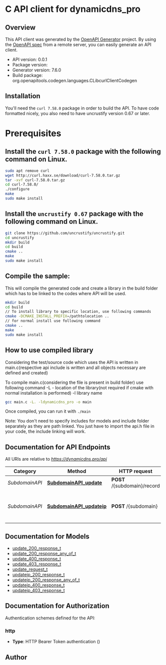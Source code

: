 # C API client for dynamicdns_pro

## Overview
This API client was generated by the [OpenAPI Generator](https://openapi-generator.tech) project. By using the [OpenAPI spec](https://openapis.org) from a remote server, you can easily generate an API client.

- API version: 0.0.1
- Package version: 
- Generator version: 7.6.0
- Build package: org.openapitools.codegen.languages.CLibcurlClientCodegen

## Installation
You'll need the `curl 7.58.0` package in order to build the API. To have code formatted nicely, you also need to have uncrustify version 0.67 or later.

# Prerequisites

## Install the `curl 7.58.0` package with the following command on Linux.
```bash
sudo apt remove curl
wget http://curl.haxx.se/download/curl-7.58.0.tar.gz
tar -xvf curl-7.58.0.tar.gz
cd curl-7.58.0/
./configure
make
sudo make install
```
## Install the `uncrustify 0.67` package with the following command on Linux.
```bash
git clone https://github.com/uncrustify/uncrustify.git
cd uncrustify
mkdir build
cd build
cmake ..
make
sudo make install
```

## Compile the sample:
This will compile the generated code and create a library in the build folder which has to be linked to the codes where API will be used.
```bash
mkdir build
cd build
// To install library to specific location, use following commands
cmake -DCMAKE_INSTALL_PREFIX=/pathtolocation ..
// for normal install use following command
cmake ..
make
sudo make install
```
## How to use compiled library
Considering the test/source code which uses the API is written in main.c(respective api include is written and all objects necessary are defined and created)

To compile main.c(considering the file is present in build folder) use following command
-L - location of the library(not required if cmake with normal installation is performed)
-l library name
```bash
gcc main.c -L. -ldynamicdns_pro -o main
```
Once compiled, you can run it with ``` ./main ```

Note: You don't need to specify includes for models and include folder separately as they are path linked. You just have to import the api.h file in your code, the include linking will work.

## Documentation for API Endpoints

All URIs are relative to *https://dynamicdns.pro/api*

Category | Method | HTTP request | Description
------------ | ------------- | ------------- | -------------
*SubdomainAPI* | [**SubdomainAPI_update**](docs/SubdomainAPI.md#SubdomainAPI_update) | **POST** /{subdomain}/record | 
*SubdomainAPI* | [**SubdomainAPI_updateip**](docs/SubdomainAPI.md#SubdomainAPI_updateip) | **POST** /{subdomain} | update the ip address with the connecting ip address


## Documentation for Models

 - [update_200_response_t](docs/update_200_response.md)
 - [update_200_response_any_of_t](docs/update_200_response_any_of.md)
 - [update_400_response_t](docs/update_400_response.md)
 - [update_403_response_t](docs/update_403_response.md)
 - [update_request_t](docs/update_request.md)
 - [updateip_200_response_t](docs/updateip_200_response.md)
 - [updateip_200_response_any_of_t](docs/updateip_200_response_any_of.md)
 - [updateip_400_response_t](docs/updateip_400_response.md)
 - [updateip_403_response_t](docs/updateip_403_response.md)


## Documentation for Authorization


Authentication schemes defined for the API:
### http


- **Type**: HTTP Bearer Token authentication ()


## Author



